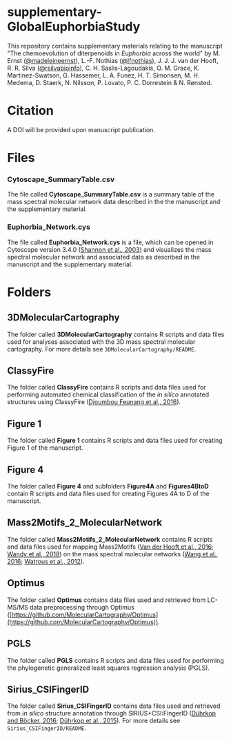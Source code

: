 # supplementary-GlobalEuphorbiaStudy

This repository contains supplementary materials relating to the manuscript 
"The chemoevolution of diterpenoids in <i>Euphorbia</i> across the world" by M. Ernst ([@madeleineernst](https://github.com/madeleineernst)), L.-F. Nothias ([@lfnothias](https://github.com/lfnothias)), J. J. J. van der Hooft, R. R. Silva ([@rsilvabioinfo](https://github.com/rsilvabioinfo)), C. H. Saslis-Lagoudakis, 
O.  M. Grace, K. Martinez-Swatson, G. Hassemer, L. A. Funez, H. T. Simonsen, M. H. Medema, 
D. Staerk, N. Nilsson, P. Lovato, P. C. Dorrestein & N. Rønsted.

# Citation

A DOI will be provided upon manuscript publication.

# Files

### Cytoscape_SummaryTable.csv

The file called **Cytoscape_SummaryTable.csv** is a summary table of the mass spectral molecular network data described in the the manuscript and the supplementary material.

### Euphorbia_Network.cys

The file called **Euphorbia_Network.cys** is a file, which can be opened in Cytoscape version 3.4.0 ([Shannon et al., 2003](https://genome.cshlp.org/content/13/11/2498.full)) and visualizes the mass spectral molecular network and associated data as described in the manuscript and the supplementary material.


# Folders

## 3DMolecularCartography

The folder called **3DMolecularCartography** contains R scripts and data files used for analyses associated with the 3D mass spectral molecular cartography. For more details see `3DMolecularCartography/README`.


## ClassyFire

The folder called **ClassyFire** contains R scripts and data files used for performing automated chemical classification of the <i>in silico</i> annotated structures using ClassyFire ([Djoumbou Feunang et al., 2016](https://jcheminf.springeropen.com/articles/10.1186/s13321-016-0174-y)).

## Figure 1

The folder called **Figure 1** contains R scripts and data files used for creating Figure 1 of the manuscript.

## Figure 4

The folder called **Figure 4** and subfolders **Figure4A** and **Figures4BtoD** contain R scripts and data files used for creating Figures 4A to D of the manuscript.

## Mass2Motifs_2_MolecularNetwork

The folder called **Mass2Motifs_2_MolecularNetwork** contains R scripts and data files used for mapping Mass2Motifs ([Van der Hooft et al., 2016](http://www.pnas.org/content/113/48/13738.full); [Wandy et al., 2018](https://academic.oup.com/bioinformatics/article/34/2/317/4158166)) on the mass spectral molecular networks ([Wang et al., 2016](https://www.nature.com/articles/nbt.3597); [Watrous et al., 2012](http://www.pnas.org/content/109/26/E1743)). 

## Optimus

The folder called **Optimus** contains data files used and retrieved from LC-MS/MS data preprocessing through Optimus ([https://github.com/MolecularCartography/Optimus](https://github.com/MolecularCartography/Optimus)).

## PGLS

The folder called **PGLS** contains R scripts and data files used for performing the phylogenetic generalized least squares regression analysis (PGLS).

## Sirius_CSIFingerID

The folder called **Sirius_CSIFingerID** contains data files used and retrieved from <i>in silico</i> structure annotation through SIRIUS+CSI:FingerID ([Dührkop and Böcker, 2016](https://link.springer.com/chapter/10.1007%2F978-3-319-16706-0_10); [Dührkop et al., 2015](http://www.pnas.org/content/112/41/12580)). For more details see `Sirius_CSIFingerID/README`.
